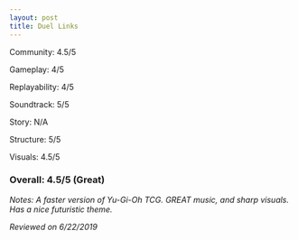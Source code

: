 ```yaml
---
layout: post
title: Duel Links
---
```


Community: 4.5/5

Gameplay: 4/5

Replayability: 4/5

Soundtrack: 5/5

Story: N/A

Structure: 5/5

Visuals: 4.5/5

### Overall: 4.5/5 (Great)

*Notes: A faster version of Yu-Gi-Oh TCG. GREAT music, and sharp visuals. Has a nice futuristic theme.*

*Reviewed on 6/22/2019*
